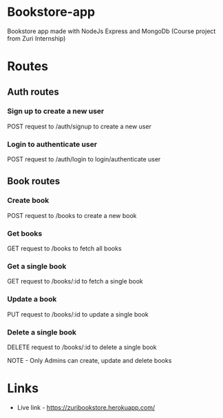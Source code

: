 # Bookstore-app
Bookstore app made with NodeJs Express and MongoDb (Course project from Zuri Internship)

# Routes

## Auth routes
### Sign up to create a new user
POST request to /auth/signup to create a new user
### Login to authenticate user
POST request to /auth/login to login/authenticate user

## Book routes
### Create book
POST request to /books to create a new book
### Get books
GET request to /books to fetch all books
### Get a single book
GET request to /books/:id to fetch a single book
### Update a book
PUT request to /books/:id to update a single book
### Delete a single book
DELETE request to /books/:id to delete a single book

NOTE - Only Admins can create, update and delete books
# Links
* Live link - https://zuribookstore.herokuapp.com/
